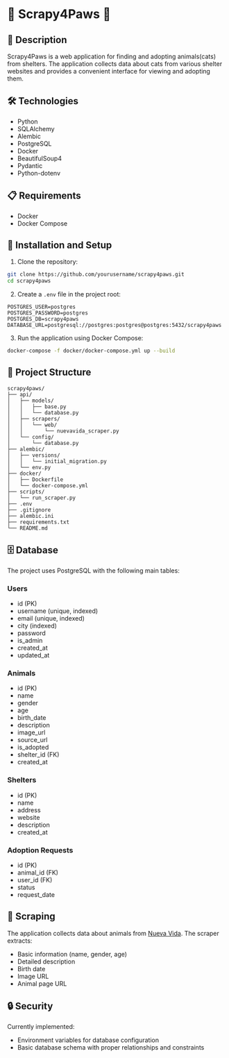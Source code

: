 # 🐾 Scrapy4Paws 🐾

## 🎯 Description
Scrapy4Paws is a web application for finding and adopting animals(cats) from shelters. The application collects data about cats from various shelter websites and provides a convenient interface for viewing and adopting them.

## 🛠 Technologies
- Python 
- SQLAlchemy
- Alembic
- PostgreSQL
- Docker
- BeautifulSoup4
- Pydantic
- Python-dotenv

## 📋 Requirements
- Docker
- Docker Compose

## 🚀 Installation and Setup

1. Clone the repository:
```bash
git clone https://github.com/yourusername/scrapy4paws.git
cd scrapy4paws
```

2. Create a `.env` file in the project root:
```env
POSTGRES_USER=postgres
POSTGRES_PASSWORD=postgres
POSTGRES_DB=scrapy4paws
DATABASE_URL=postgresql://postgres:postgres@postgres:5432/scrapy4paws
```

3. Run the application using Docker Compose:
```bash
docker-compose -f docker/docker-compose.yml up --build
```

## 📁 Project Structure
```
scrapy4paws/
├── api/
│   ├── models/
│   │   ├── base.py
│   │   └── database.py
│   ├── scrapers/
│   │   └── web/
│   │       └── nuevavida_scraper.py
│   └── config/
│       └── database.py
├── alembic/
│   ├── versions/
│   │   └── initial_migration.py
│   └── env.py
├── docker/
│   ├── Dockerfile
│   └── docker-compose.yml
├── scripts/
│   └── run_scraper.py
├── .env
├── .gitignore
├── alembic.ini
├── requirements.txt
└── README.md
```

## 🗄 Database
The project uses PostgreSQL with the following main tables:

### Users
- id (PK)
- username (unique, indexed)
- email (unique, indexed)
- city (indexed)
- password
- is_admin
- created_at
- updated_at

### Animals
- id (PK)
- name
- gender
- age
- birth_date
- description
- image_url
- source_url
- is_adopted
- shelter_id (FK)
- created_at

### Shelters
- id (PK)
- name
- address
- website
- description
- created_at

### Adoption Requests
- id (PK)
- animal_id (FK)
- user_id (FK)
- status
- request_date

## 🔄 Scraping
The application collects data about animals from [Nueva Vida](https://adoptargatosmadrid-nuevavida.org/). The scraper extracts:
- Basic information (name, gender, age)
- Detailed description
- Birth date
- Image URL
- Animal page URL

## 🔒 Security
Currently implemented:
- Environment variables for database configuration
- Basic database schema with proper relationships and constraints


